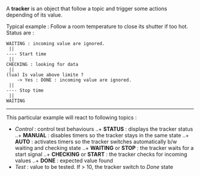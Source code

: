 A **tracker** is an object that follow a topic and trigger some actions depending of its value.

Typical example : Follow a room temperature to close its shutter if too hot.
Status are :

	WAITING : incoming value are ignored.
	 ||
	---- Start time
	 ||
	CHECKING : looking for data
	 ||
	(lua) Is value above limite ?
		-> Yes : DONE : incoming value are ignored.
	 ||
	---- Stop time
	 ||
	WAITING

--------

This particular example will react to following topics :

+ *Control* : control test behaviours
..+ **STATUS** : displays the tracker status
..+ **MANUAL** : disables timers so the tracker stays in the same state
..+ **AUTO** : activates timers so the tracker switches automatically b/w waiting and checking state
..+ **WAITING** or **STOP** : the tracker waits for a start signal
..+ **CHECKING** or **START** : the tracker checks for incoming values
..+ **DONE** : expected value found
+ *Test* : value to be tested. If > 10, the tracker switch to *Done* state
